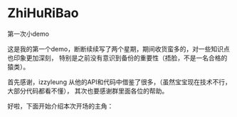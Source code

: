 # ZhiHuRiBao
第一次小demo

  这是我的第一个demo，断断续续写了两个星期，期间收货蛮多的，对一些知识点也印象更加深刻，
特别是之前没有意识到备份的重要性（捂脸，不是一名合格的猿类）。

  首先感谢，izzyleung 从他的API和代码中借鉴了很多，（虽然宝宝现在技术不行，大部分代码都看不懂）， 其次也要感谢群里面各位的帮助。
  
  好啦，下面开始介绍本次开场的主角：
  
  
